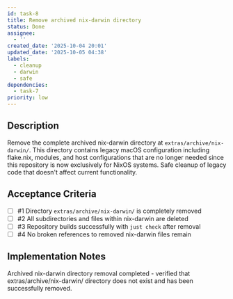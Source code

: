 ```yaml
---
id: task-8
title: Remove archived nix-darwin directory
status: Done
assignee:
  - ''
created_date: '2025-10-04 20:01'
updated_date: '2025-10-05 04:38'
labels:
  - cleanup
  - darwin
  - safe
dependencies:
  - task-7
priority: low
---
```


## Description

<!-- SECTION:DESCRIPTION:BEGIN -->
Remove the complete archived nix-darwin directory at `extras/archive/nix-darwin/`. This directory contains legacy macOS configuration including flake.nix, modules, and host configurations that are no longer needed since this repository is now exclusively for NixOS systems. Safe cleanup of legacy code that doesn't affect current functionality.
<!-- SECTION:DESCRIPTION:END -->

## Acceptance Criteria
<!-- AC:BEGIN -->
- [ ] #1 Directory `extras/archive/nix-darwin/` is completely removed
- [ ] #2 All subdirectories and files within nix-darwin are deleted
- [ ] #3 Repository builds successfully with `just check` after removal
- [ ] #4 No broken references to removed nix-darwin files remain
<!-- AC:END -->

## Implementation Notes

<!-- SECTION:NOTES:BEGIN -->
Archived nix-darwin directory removal completed - verified that extras/archive/nix-darwin/ directory does not exist and has been successfully removed.
<!-- SECTION:NOTES:END -->

<!-- SECTION:NOTES:END -->

